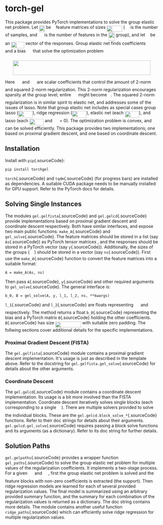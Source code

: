 torch-gel
=========

This package provides PyTorch implementations to solve the group elastic
net problem. Let <img src="https://rawgit.com/in	git@github.com:jayanthkoushik/torch-gel/None/svgs/58c9277a170088a03229936790d23a98.svg?invert_in_darkmode" align=middle width=18.364500000000003pt height=22.381919999999983pt/> be <img src="https://rawgit.com/in	git@github.com:jayanthkoushik/torch-gel/None/svgs/2ec6e630f199f589a2402fdf3e0289d5.svg?invert_in_darkmode" align=middle width=8.239720500000002pt height=14.102549999999994pt/> feature matrices of sizes <img src="https://rawgit.com/in	git@github.com:jayanthkoushik/torch-gel/None/svgs/a4ed036335baa13d206a2d6ea4609d93.svg?invert_in_darkmode" align=middle width=50.334405000000004pt height=19.10667000000001pt/> (<img src="https://rawgit.com/in	git@github.com:jayanthkoushik/torch-gel/None/svgs/0e51a2dede42189d77627c4d742822c3.svg?invert_in_darkmode" align=middle width=14.379255000000002pt height=14.102549999999994pt/> is the number of samples, and <img src="https://rawgit.com/in	git@github.com:jayanthkoushik/torch-gel/None/svgs/54158e2c605c3ecf783cdc13e7235676.svg?invert_in_darkmode" align=middle width=15.911775pt height=14.102549999999994pt/> is the number of features
in the <img src="https://rawgit.com/in	git@github.com:jayanthkoushik/torch-gel/None/svgs/95291b39ba5d9dba052b40bf07b12cd2.svg?invert_in_darkmode" align=middle width=20.29962pt height=27.852989999999977pt/> group), and let <img src="https://rawgit.com/in	git@github.com:jayanthkoushik/torch-gel/None/svgs/deceeaf6940a8c7a5a02373728002b0f.svg?invert_in_darkmode" align=middle width=8.616960000000002pt height=14.102549999999994pt/> be an <img src="https://rawgit.com/in	git@github.com:jayanthkoushik/torch-gel/None/svgs/1386649e9283ede5e47d3f0868b4c4aa.svg?invert_in_darkmode" align=middle width=42.611085pt height=21.10812pt/> vector of the responses. Group elastic net finds coefficients
<img src="https://rawgit.com/in	git@github.com:jayanthkoushik/torch-gel/None/svgs/d03f98cb70df5aa6597689da142dc0af.svg?invert_in_darkmode" align=middle width=15.345000000000002pt height=22.745910000000016pt/> and a bias <img src="https://rawgit.com/in	git@github.com:jayanthkoushik/torch-gel/None/svgs/3bde0199092dbb636a2853735fb72a69.svg?invert_in_darkmode" align=middle width=15.791325000000004pt height=22.745910000000016pt/> that solve the optimization problem

<p align="center"><img src="https://rawgit.com/in	git@github.com:jayanthkoushik/torch-gel/None/svgs/6fd12c4315adee0e731317a0a33a604c.svg?invert_in_darkmode" align=middle width=451.5984pt height=47.884155pt/></p>

Here <img src="https://rawgit.com/in	git@github.com:jayanthkoushik/torch-gel/None/svgs/ce9b0d1765717c60b7915f2a48951a92.svg?invert_in_darkmode" align=middle width=16.081395pt height=22.745910000000016pt/> and <img src="https://rawgit.com/in	git@github.com:jayanthkoushik/torch-gel/None/svgs/22d952fd172ae91ac1817c8f2b3be088.svg?invert_in_darkmode" align=middle width=16.081395pt height=22.745910000000016pt/> are scalar coefficients that control
the amount of 2-norm and squared 2-norm regularization. This 2-norm
regularization encourages sparsity at the group level; entire <img src="https://rawgit.com/in	git@github.com:jayanthkoushik/torch-gel/None/svgs/d03f98cb70df5aa6597689da142dc0af.svg?invert_in_darkmode" align=middle width=15.345000000000002pt height=22.745910000000016pt/>
might become <img src="https://rawgit.com/in	git@github.com:jayanthkoushik/torch-gel/None/svgs/29632a9bf827ce0200454dd32fc3be82.svg?invert_in_darkmode" align=middle width=8.188554000000002pt height=21.10812pt/>. The squared 2-norm regularization is in similar spirit
to elastic net, and addresses some of the issues of lasso. Note that
group elastic net includes as special cases group lasso
(<img src="https://rawgit.com/in	git@github.com:jayanthkoushik/torch-gel/None/svgs/c0f9168b293956eb3a2324b751fa0b96.svg?invert_in_darkmode" align=middle width=46.98606000000001pt height=22.745910000000016pt/>), ridge regression (<img src="https://rawgit.com/in	git@github.com:jayanthkoushik/torch-gel/None/svgs/9213fd7c65cd9538991c0dae5212dcf6.svg?invert_in_darkmode" align=middle width=46.98606000000001pt height=22.745910000000016pt/>), elastic net (each
<img src="https://rawgit.com/in	git@github.com:jayanthkoushik/torch-gel/None/svgs/89e4b6df2e5ddf9ab142cf0b8cc4d4a6.svg?invert_in_darkmode" align=middle width=46.814789999999995pt height=21.10812pt/>), and lasso (each <img src="https://rawgit.com/in	git@github.com:jayanthkoushik/torch-gel/None/svgs/89e4b6df2e5ddf9ab142cf0b8cc4d4a6.svg?invert_in_darkmode" align=middle width=46.814789999999995pt height=21.10812pt/> and <img src="https://rawgit.com/in	git@github.com:jayanthkoushik/torch-gel/None/svgs/22d952fd172ae91ac1817c8f2b3be088.svg?invert_in_darkmode" align=middle width=16.081395pt height=22.745910000000016pt/> = 0). The
optimization problem is convex, and can be solved efficiently. This
package provides two implementations; one based on proximal gradient
descent, and one based on coordinate descent.

Installation
------------

Install with `pip`{.sourceCode}:

    pip install torchgel

`torch`{.sourceCode} and `tqdm`{.sourceCode} (for progress bars) are
installed as dependencies. A suitable CUDA package needs to be manually
installed for GPU support. Refer to the PyTorch docs for details.

Solving Single Instances
------------------------

The modules `gel.gelfista`{.sourceCode} and `gel.gelcd`{.sourceCode}
provide implementations based on proximal gradient descent and
coordinate descent respectively. Both have similar interfaces, and
expose two main public functions: `make_A`{.sourceCode} and
`gel_solve`{.sourceCode}. The feature matrices should be stored in a
list (say `As`{.sourceCode}) as PyTorch tensor matrices , and the
responses should be stored in a PyTorch vector (say `y`{.sourceCode}).
Additionally, the sizes of the groups (<img src="https://rawgit.com/in	git@github.com:jayanthkoushik/torch-gel/None/svgs/54158e2c605c3ecf783cdc13e7235676.svg?invert_in_darkmode" align=middle width=15.911775pt height=14.102549999999994pt/>) should be stored in a
vector (say `ns`{.sourceCode}). First use the `make_A`{.sourceCode}
function to convert the feature matrices into a suitable format:

    A = make_A(As, ns)

Then pass `A`{.sourceCode}, `y`{.sourceCode} and other required
arguments to `gel_solve`{.sourceCode}. The general interface is:

    b_0, B = gel_solve(A, y, l_1, l_2, ns, **kwargs)

`l_1`{.sourceCode} and `l_2`{.sourceCode} are floats representing
<img src="https://rawgit.com/in	git@github.com:jayanthkoushik/torch-gel/None/svgs/ce9b0d1765717c60b7915f2a48951a92.svg?invert_in_darkmode" align=middle width=16.081395pt height=22.745910000000016pt/> and <img src="https://rawgit.com/in	git@github.com:jayanthkoushik/torch-gel/None/svgs/22d952fd172ae91ac1817c8f2b3be088.svg?invert_in_darkmode" align=middle width=16.081395pt height=22.745910000000016pt/> respectively. The method returns a float
`b_0`{.sourceCode} representing the bias and a PyTorch matrix
`B`{.sourceCode} holding the other coefficients. `B`{.sourceCode} has
size <img src="https://rawgit.com/in	git@github.com:jayanthkoushik/torch-gel/None/svgs/9204ed5765e66e2b42cf3013bc35d786.svg?invert_in_darkmode" align=middle width=84.45459pt height=19.10667000000001pt/> with suitable zero padding. The follwing
sections cover additional details for the specific implementations.

### Proximal Gradient Descent (FISTA)

The `gel.gelfista`{.sourceCode} module contains a proximal gradient
descent implementation. It's usage is just as described in the template
above. Refer to the docstring for `gel.gelfista.gel_solve`{.sourceCode}
for details about the other arguments.

### Coordinate Descent

The `gel.gelcd`{.sourceCode} module contains a coordinate descent
implementation. Its usage is a bit more involved than the FISTA
implementation. Coordinate descent iteratively solves single blocks
(each corresponding to a single <img src="https://rawgit.com/in	git@github.com:jayanthkoushik/torch-gel/None/svgs/2020a79c00e140ee1a054ecab57a289c.svg?invert_in_darkmode" align=middle width=13.110240000000003pt height=22.745910000000016pt/>). There are multiple solvers
provided to solve the individual blocks. These are the
`gel.gelcd.block_solve_*`{.sourceCode} functions. Refer to their doc
strings for details about their arguments.
`gel.gelcd.gel_solve`{.sourceCode} requires passing a block solve
functions and its arguments (as a dictionary). Refer to its doc string
for further details.

Solution Paths
--------------

`gel.gelpaths`{.sourceCode} provides a wrapper function
`gel_paths`{.sourceCode} to solve the group elastic net problem for
multiple values of the regularization coefficients. It implements a
two-stage process. For a given <img src="https://rawgit.com/in	git@github.com:jayanthkoushik/torch-gel/None/svgs/ce9b0d1765717c60b7915f2a48951a92.svg?invert_in_darkmode" align=middle width=16.081395pt height=22.745910000000016pt/> and <img src="https://rawgit.com/in	git@github.com:jayanthkoushik/torch-gel/None/svgs/22d952fd172ae91ac1817c8f2b3be088.svg?invert_in_darkmode" align=middle width=16.081395pt height=22.745910000000016pt/>, first the
group elastic net problem is solved and the feature blocks with non-zero
coefficients is extracted (the support). Then ridge regression models
are learned for each of several provided regularization values. The
final model is summarized using an arbitrary provided summary function,
and the summary for each combination of the regularization values is
returned as a dictionary. The doc string contains more details. The
module contains another useful function `ridge_paths`{.sourceCode} which
can efficiently solve ridge regression for multiple regularization
values.
